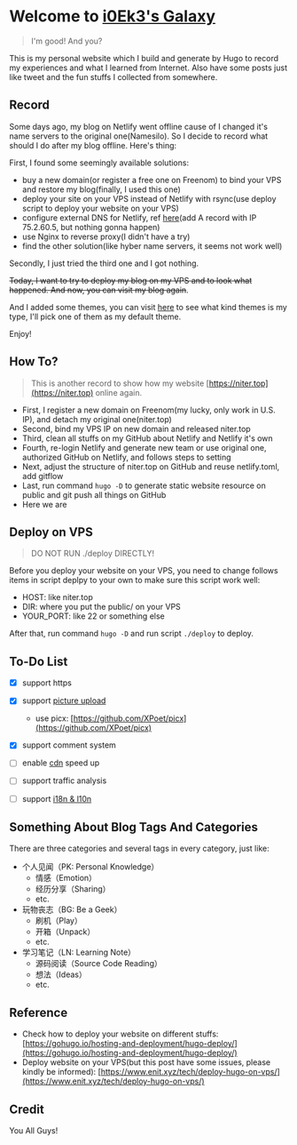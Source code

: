 # Welcome to [i0Ek3's Galaxy](https://niter.top)


> I'm good! And you?

This is my personal website which I build and generate by Hugo to record my experiences and what I learned from Internet. Also have some posts just like tweet and the fun stuffs I collected from somewhere.




## Record

Some days ago, my blog on Netlify went offline cause of I changed it's name servers to the original one(Namesilo). So I decide to record what should I do after my blog offline. Here's thing:

First, I found some seemingly available solutions:

- buy a new domain(or register a free one on Freenom) to bind your VPS and restore my blog(finally, I used this one)
- deploy your site on your VPS instead of Netlify with rsync(use deploy script to deploy your website on your VPS)
- configure external DNS for Netlify, ref [here](https://docs.netlify.com/domains-https/custom-domains/configure-external-dns/)(add A record with IP 75.2.60.5, but nothing gonna happen)
- use Nginx to reverse proxy(I didn't have a try)
- find the other solution(like hyber name servers, it seems not work well)

Secondly, I just tried the third one and I got nothing. 

~~Today, I want to try to deploy my blog on my VPS and to look what happened. And now, you can visit my blog again~~. 

And I added some themes, you can visit [here](https://github.com/i0Ek3/niter.top/tree/master/themes) to see what kind themes is my type, I'll pick one of them as my default theme.

Enjoy!



## How To?

> This is another record to show how my website [https://niter.top](https://niter.top) online again.

- First, I register a new domain on Freenom(my lucky, only work in U.S. IP), and detach my original one(niter.top)
- Second, bind my VPS IP on new domain and released niter.top
- Third, clean all stuffs on my GitHub about Netlify and Netlify it's own
- Fourth, re-login Netlify and generate new team or use original one, authorized GitHub on Netlify, and follows steps to setting
- Next, adjust the structure of niter.top on GitHub and reuse netlify.toml, add gitflow
- Last, run command `hugo -D` to generate static website resource on public and git push all things on GitHub
- Here we are




## Deploy on VPS

> DO NOT RUN ./deploy DIRECTLY!

Before you deploy your website on your VPS, you need to change follows items in script deplpy to your own to make sure this script work well:

- HOST: like niter.top
- DIR: where you put the public/ on your VPS
- YOUR_PORT: like 22 or something else

After that, run command `hugo -D` and run script `./deploy` to deploy. 



## To-Do List

- [x] support https
- [x] support [picture upload](https://github.com/Molunerfinn/PicGo)
    - use picx: [https://github.com/XPoet/picx](https://github.com/XPoet/picx)
- [x] support comment system
- [ ] enable [cdn](https://www.jsdelivr.com/) speed up
- [ ] support traffic analysis
- [ ] support [i18n & l10n](https://www.bmpi.dev/dev/i18n-l10n/)



## Something About Blog Tags And Categories

There are three categories and several tags in every category, just like:

- 个人见闻（PK: Personal Knowledge）
    - 情感（Emotion）
    - 经历分享（Sharing）
    - etc.
- 玩物丧志（BG: Be a Geek）
    - 刷机（Play）
    - 开箱（Unpack）
    - etc.
- 学习笔记（LN: Learning Note）
    - 源码阅读（Source Code Reading）
    - 想法（Ideas）
    - etc.


## Reference

- Check how to deploy your website on different stuffs: [https://gohugo.io/hosting-and-deployment/hugo-deploy/](https://gohugo.io/hosting-and-deployment/hugo-deploy/)
- Deploy website on your VPS(but this post have some issues, please kindly be informed): [https://www.enit.xyz/tech/deploy-hugo-on-vps/](https://www.enit.xyz/tech/deploy-hugo-on-vps/)



## Credit

You All Guys!
